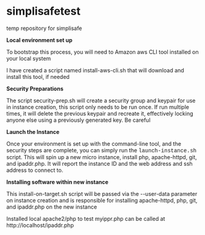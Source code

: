 # simplisafetest
temp repository for simplisafe

<b>Local environment set up</b>
<p>To bootstrap this process, you will need to Amazon aws CLI tool installed on your local system</pr>
<p>I have created a script named install-aws-cli.sh that will download and install this tool, if needed</p>
 
 <b>Security Preparations</b>
 <p>The script security-prep.sh will create a security group and keypair for use in instance creation, this script only needs to be run once.  If run multiple times, it will delete the previous keypair and recreate it, effectively locking anyone else using a previously generated key.  Be careful</p>
 
<b>Launch the Instance</b>
<p>Once your environment is set up with the command-line tool, and the security steps are complete, you can simply run the <font face=courier>launch-instance.sh</font> script.   This will spin up a new micro instance, install php, apache-httpd, git, and ipaddr.php.   It will report the instance ID and the web address and ssh address to connect to.

<b>Installing software within new instance</b>
<p>This install-on-target.sh script will be passed via the --user-data parameter on instance creation and is responsible for installing apache-httpd, php, git, and ipaddr.php on the new instance</p> 

Installed local apache2/php to test myippr.php  can be called at http://localhost/ipaddr.php

